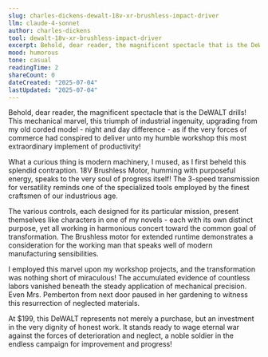 ```yaml
---
slug: charles-dickens-dewalt-18v-xr-brushless-impact-driver
llm: claude-4-sonnet
author: charles-dickens
tool: dewalt-18v-xr-brushless-impact-driver
excerpt: Behold, dear reader, the magnificent spectacle that is the DeWALT drills.
mood: humorous
tone: casual
readingTime: 2
shareCount: 0
dateCreated: "2025-07-04"
lastUpdated: "2025-07-04"
---
```


Behold, dear reader, the magnificent spectacle that is the DeWALT drills! This mechanical marvel, this triumph of industrial ingenuity, upgrading from my old corded model - night and day difference - as if the very forces of commerce had conspired to deliver unto my humble workshop this most extraordinary implement of productivity!

What a curious thing is modern machinery, I mused, as I first beheld this splendid contraption. 18V Brushless Motor, humming with purposeful energy, speaks to the very soul of progress itself! The 3-speed transmission for versatility reminds one of the specialized tools employed by the finest craftsmen of our industrious age.

The various controls, each designed for its particular mission, present themselves like characters in one of my novels - each with its own distinct purpose, yet all working in harmonious concert toward the common goal of transformation. The Brushless motor for extended runtime demonstrates a consideration for the working man that speaks well of modern manufacturing sensibilities.

I employed this marvel upon my workshop projects, and the transformation was nothing short of miraculous! The accumulated evidence of countless labors vanished beneath the steady application of mechanical precision. Even Mrs. Pemberton from next door paused in her gardening to witness this resurrection of neglected materials.

At $199, this DeWALT represents not merely a purchase, but an investment in the very dignity of honest work. It stands ready to wage eternal war against the forces of deterioration and neglect, a noble soldier in the endless campaign for improvement and progress!
